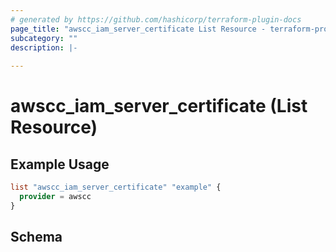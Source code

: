 ```yaml
---
# generated by https://github.com/hashicorp/terraform-plugin-docs
page_title: "awscc_iam_server_certificate List Resource - terraform-provider-awscc"
subcategory: ""
description: |-
  
---
```


# awscc_iam_server_certificate (List Resource)



## Example Usage

```terraform
list "awscc_iam_server_certificate" "example" {
  provider = awscc
}
```

<!-- schema generated by tfplugindocs -->
## Schema
